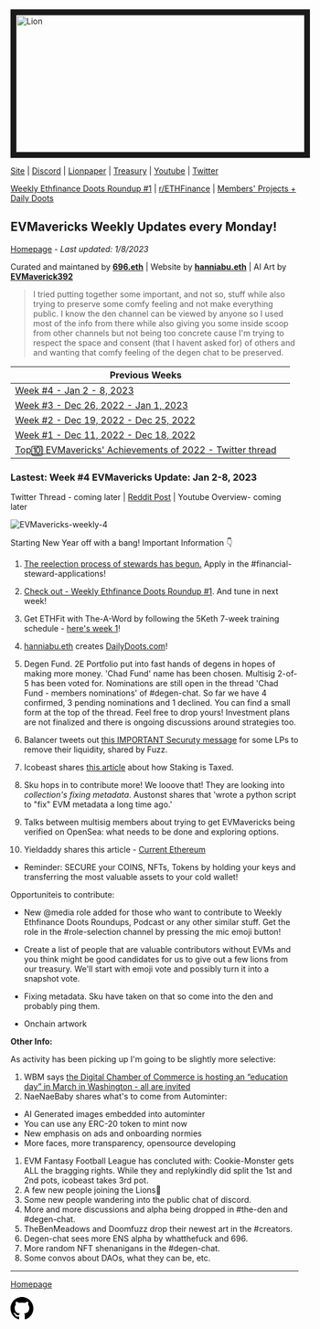 <meta name="viewport" content="width=device-width,initial-scale=1">
<link rel="stylesheet" href="https://etheralpha.github.io/readme-themes/deep-blue.css">


    
<a href="https://looksrare.org/collections/0x7dDAA898D33D7aB252Ea5F89f96717c47B2fEE6e#items" target="_blank">
    <svg height="40" width="40" aria-hidden="true" viewBox="0 0 16 16" version="1.1" width="32" data-view-component="true" class="octicon octicon-mark-github v-align-left">
      <img src="https://i.imgur.com/aI3pPvn.png" 
alt="Lion" width="640" height="240" border=10" />
</a>    
                                            
                                      
[Site](https://dao.evmavericks.xyz) | [Discord](https://discord.gg/evmavericks) | [Lionpaper](https://mirror.xyz/0xCF68C873D6925F30FFF58E2BdF2D8DA4c9c6f0Be/61meL896f1tgAIwpEyK8UR4OR9eP_igPGKZO5WneN8M) | [Treasury](https://etherscan.io/address/0x29816f59f1c7e1ba69289cf486556929f7743ca2) | [Youtube](https://www.youtube.com/@evmavericks) | [Twitter](https://twitter.com/EVMavericks)
                                              
[Weekly Ethfinance Doots Roundup #1](https://www.youtube.com/watch?v=DgalmQ3ulco&list=PLXv3rooahaDSo-zK7so_hz9cG4pmCZVEe&index=2) | [r/ETHFinance](https://www.reddit.com/r/ethfinance/) | [Members' Projects + Daily Doots](https://dailydoots.com/#projects)
                                                                                  
                                              
## EVMavericks Weekly Updates every Monday!
[Homepage](https://evmavericks-weekly.netlify.app) - *Last updated: 1/8/2023*


 
Curated and maintaned by **[696.eth](https://twitter.com/696_eth)** | Website by **[hanniabu.eth](https://etheralpha.org/)** | AI Art by **[EVMaverick392](https://twitter.com/EVMaverick392)**


    
> I tried putting together some important, and not so, stuff while also trying to preserve some comfy feeling and not make everything public. I know the den channel can be viewed by anyone so I used most of the info from there while also giving you some inside scoop from other channels but not being too concrete cause I'm trying to respect the space and consent (that I havent asked for) of others and and wanting that comfy feeling of the degen chat to be preserved.

| Previous Weeks |   |
|--------------|---|
[Week #4 - Jan 2 - 8, 2023](https://week4--evmavericks-weekly.netlify.app)|
[Week #3 - Dec 26, 2022 - Jan 1, 2023](https://week3--evmavericks-weekly.netlify.app)|
[Week #2 - Dec 19, 2022 - Dec 25, 2022](https://week2--evmavericks-weekly.netlify.app)|
[Week #1 - Dec 11, 2022 - Dec 18, 2022](https://week1--evmavericks-weekly.netlify.app)|
[Top🔟 EVMavericks' Achievements of 2022 - Twitter thread](https://twitter.com/696_eth/status/1609278972193538050)|

### Lastest: Week #4 EVMavericks Update: Jan 2-8, 2023
                                              
Twitter Thread - coming later | [Reddit Post]() | Youtube Overview- coming later

![EVMavericks-weekly-4](https://i.imgur.com/S8EEC3t.png)

Starting New Year off with a bang! Important Information 👇


1. [The reelection process of stewards has begun.](https://i.imgur.com/L2tH9OH.png) Apply in the #financial-steward-applications!
                                              
1. [Check out - Weekly Ethfinance Doots Roundup #1](https://www.youtube.com/watch?v=DgalmQ3ulco&list=PLXv3rooahaDSo-zK7so_hz9cG4pmCZVEe&index=2). And tune in next week!

1. Get ETHFit with The-A-Word by following the 5Keth 7-week training schedule - [here's week 1](https://www.reddit.com/r/EthFitness/comments/zub9d8/rethfitness_lounge/j1zx5ye/)!
                                              
1. [hanniabu.eth](https://etheralpha.org/) creates [DailyDoots.com](https://dailydoots.com/)!
                                              
1. Degen Fund. 2E Portfolio put into fast hands of degens in hopes of making more money. 'Chad Fund' name has been chosen. Multisig 2-of-5 has been voted for. Nominations are still open in the thread 'Chad Fund - members nominations' of #degen-chat. So far we have 4 confirmed, 3 pending nominations and 1 declined. You can find a small form at the top of the thread. Feel free to drop yours! Investment plans are not finalized and there is ongoing discussions around strategies too.                                             
1. Balancer tweets out [this IMPORTANT Securuty message](https://twitter.com/Balancer/status/1611363559685898247?t=5aUSOm9NZu7djttvlLBLVg&s=19) for some LPs to remove their liquidity, shared by Fuzz. 
                                              
1. Icobeast shares [this article](https://www.coindesk.com/layer2/2022/04/18/the-right-tax-treatment-of-staking-rewards-is-clear-taxation-only-after-sale/?outputType=amp) about how Staking is Taxed.

1. Sku hops in to contribute more! We looove that! They are looking into *collection's fixing metadata*. Austonst shares that 'wrote a python script to "fix" EVM metadata a long time ago.'
                                              
1. Talks between multisig members about trying to get EVMavericks being verified on OpenSea: what needs to be done and exploring options.

1. Yieldaddy shares this article - [Current Ethereum](https://mirror.xyz/luozhu.eth/9cpjU63vBLoQPAalc7ORG_BtHkOJFqPtY9UpK5qWuGM)  

* Reminder: SECURE your COINS, NFTs, Tokens by holding your keys and transferring the most valuable assets to your cold wallet!
  
Opportuniteis to contribute:

* New @media role added for those who want to contribute to Weekly Ethfinance Doots Roundups, Podcast or any other similar stuff. Get the role in the #role-selection channel by pressing the mic emoji button!
                                              
* Create a list of people that are valuable contributors without EVMs and you think might be good candidates for us to give out a few lions from our treasury. We'll start with emoji vote and possibly turn it into a snapshot vote. 
                                              
* Fixing metadata. Sku have taken on that so come into the den and probably ping them.
                                              
* Onchain artwork
                                                                                          
**Other Info:**

As activity has been picking up I'm going to be slightly more selective:

1. WBM says [the Digital Chamber of Commerce is hosting an “education day” in March in Washington - all are invited](https://dcblockchainsummit.com/blockchain-education-day/)
1. NaeNaeBaby shares what's to come from Autominter: 
- AI Generated images embedded into autominter
- You can use any ERC-20 token to mint now
- New emphasis on ads and onboarding normies
- More faces, more transparency, opensource developing
1. EVM Fantasy Football League has concluted with: Cookie-Monster gets ALL the bragging rights. While they and replykindly did split the 1st and 2nd pots, icobeast takes 3rd pot.
1. A few new people joining the Lions🦁
1. Some new people wandering into the public chat of discord.
1. More and more discussions and alpha being dropped in #the-den and #degen-chat.
1. TheBenMeadows and Doomfuzz drop their newest art in the #creators.
1. Degen-chat sees more ENS alpha by whatthefuck and 696.
1. More random NFT shenanigans in the #degen-chat.
1. Some convos about DAOs, what they can be, etc.



---
                                              
[Homepage](https://evmavericks-weekly.netlify.app)

    
<a id="github-link" href="https://github.com/etheralpha/evm-updates/" target="_blank">
  <svg height="40" width="40" aria-hidden="true" viewBox="0 0 16 16" version="1.1" width="32" data-view-component="true" class="octicon octicon-mark-github v-align-middle">
      <path fill-rule="evenodd" d="M8 0C3.58 0 0 3.58 0 8c0 3.54 2.29 6.53 5.47 7.59.4.07.55-.17.55-.38 0-.19-.01-.82-.01-1.49-2.01.37-2.53-.49-2.69-.94-.09-.23-.48-.94-.82-1.13-.28-.15-.68-.52-.01-.53.63-.01 1.08.58 1.23.82.72 1.21 1.87.87 2.33.66.07-.52.28-.87.51-1.07-1.78-.2-3.64-.89-3.64-3.95 0-.87.31-1.59.82-2.15-.08-.2-.36-1.02.08-2.12 0 0 .67-.21 2.2.82.64-.18 1.32-.27 2-.27.68 0 1.36.09 2 .27 1.53-1.04 2.2-.82 2.2-.82.44 1.1.16 1.92.08 2.12.51.56.82 1.27.82 2.15 0 3.07-1.87 3.75-3.65 3.95.29.25.54.73.54 1.48 0 1.07-.01 1.93-.01 2.2 0 .21.15.46.55.38A8.013 8.013 0 0016 8c0-4.42-3.58-8-8-8z"></path>
  </svg>
</a>



